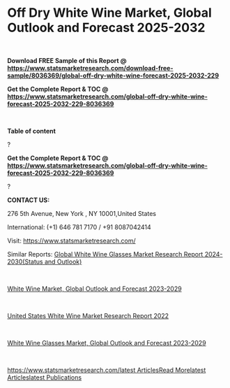 <h1>Off Dry White Wine Market, Global Outlook and Forecast 2025-2032</h1><br/><p><strong>Download FREE Sample of this Report @ <a href="https://www.statsmarketresearch.com/download-free-sample/8036369/global-off-dry-white-wine-forecast-2025-2032-229">https://www.statsmarketresearch.com/download-free-sample/8036369/global-off-dry-white-wine-forecast-2025-2032-229</a></strong></p>
 
 
 
 <div><b>Get the Complete Report & TOC @ <a href="https://www.statsmarketresearch.com/global-off-dry-white-wine-forecast-2025-2032-229-8036369">https://www.statsmarketresearch.com/global-off-dry-white-wine-forecast-2025-2032-229-8036369</a></b></div>
 
 
 
 <p><br />
 
 <b>Table of content</b></p>
 
 
 
 <p>? </p>
 
 
 
 <div><b>Get the Complete Report & TOC @ <a href="https://www.statsmarketresearch.com/global-off-dry-white-wine-forecast-2025-2032-229-8036369">https://www.statsmarketresearch.com/global-off-dry-white-wine-forecast-2025-2032-229-8036369</a></b></div>
 
 
 
 <p>? </p>
 
 
 
 <p><b>CONTACT US:</b><br />
 
 276 5th Avenue, New York , NY 10001,United States<br />
 
 International: (+1) 646 781 7170 / +91 8087042414<br />
 
 Visit: <a href="https://www.statsmarketresearch.com/">https://www.statsmarketresearch.com/</a><br />
 
 Similar Reports: <a href="https://www.statsmarketresearch.com/global-off-dry-white-wine-forecast-2025-2032-229-8036369">Global White Wine Glasses Market Research Report 2024-2030(Status and Outlook)</a><br />
 
 <br />
 
 <a href="https://www.statsmarketresearch.com/global-off-dry-white-wine-forecast-2025-2032-229-8036369">White Wine Market, Global Outlook and Forecast 2023-2029</a><br />
 
 <br />
 
 <a href="https://www.statsmarketresearch.com/global-off-dry-white-wine-forecast-2025-2032-229-8036369">United States White Wine Market Research Report 2022</a><br />
 
 <br />
 
 <a href="https://www.statsmarketresearch.com/global-off-dry-white-wine-forecast-2025-2032-229-8036369">White Wine Glasses Market, Global Outlook and Forecast 2023-2029</a><br />
 
 <br />
 
 <a href="https://gyeongbokgung.com">https://www.statsmarketresearch.com/</a><a href="https://hallyeomaritime.com">latest Articles</a><a href="https://jingwansa.com">Read More</a><a href="https://nguoiviet.jp/">latest Articles</a><a href="https://www.intelmarketresearch.com/">latest Publications</a></p>
